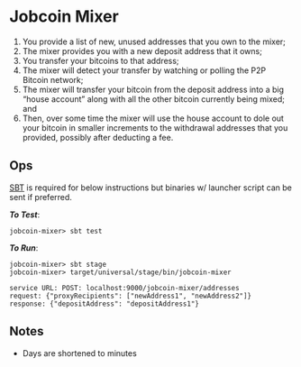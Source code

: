 # Jobcoin Mixer
1. You provide a list of new, unused addresses that you own to the mixer;
2. The mixer provides you with a new deposit address that it owns;
3. You transfer your bitcoins to that address;
4. The mixer will detect your transfer by watching or polling the P2P Bitcoin network;
5. The mixer will transfer your bitcoin from the deposit address into a big “house account” along with all the other bitcoin currently being mixed; and
6. Then, over some time the mixer will use the house account to dole out your bitcoin in smaller increments to the withdrawal addresses that you provided, possibly after deducting a fee.

## Ops

[SBT](https://www.scala-sbt.org/) is required for below instructions but binaries w/ launcher script can be sent if preferred.

***To Test***: 

```
jobcoin-mixer> sbt test
```

***To Run***:

```
jobcoin-mixer> sbt stage
jobcoin-mixer> target/universal/stage/bin/jobcoin-mixer
```
```
service URL: POST: localhost:9000/jobcoin-mixer/addresses
request: {"proxyRecipients": ["newAddress1", "newAddress2"]}
response: {"depositAddress": "depositAddress1"}
```
## Notes
- Days are shortened to minutes
